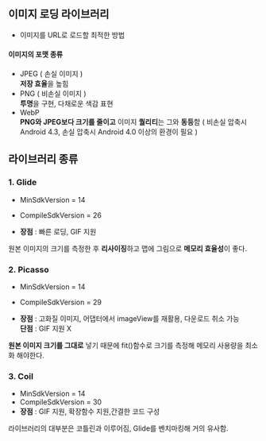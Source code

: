 이미지 로딩 라이브러리
-------------    
- 이미지를 URL로 로드할 최적한 방법

#### 이미지의 포맷 종류
- JPEG ( 손실 이미지 )   
  **저장 효율**을 높힘
- PNG ( 비손실 이미지 )  
  **투명**을 구현, 다채로운 색감 표현
- WebP  
  **PNG와 JPEG보다 크기를 줄이고** 이미지 **퀄리티**는 그와 **동등**함
  ( 비손실 압축시 Android 4.3, 손실 압축시 Android 4.0 이상의 환경이 필요 )


라이브러리 종류
-------------
### 1. **Glide**
- MinSdkVersion = 14
- CompileSdkVersion = 26

- **장점** : 빠른 로딩, GIF 지원

원본 이미지의 크기를 측정한 후 **리사이징**하고 맵에 그림으로 **메모리 효율성**이 좋다.


### 2. **Picasso**
- MinSdkVersion = 14
- CompileSdkVersion = 29

- **장점** : 고화질 이미지, 어댑터에서 imageView를 재활용, 다운로드 취소 가능   
  **단점** : GIF 지원 X

**원본 이미지 크기를 그대로** 넣기 때문에 fit()함수로 크기를 측정해 메모리 사용량을 최소화 해야한다.


### 3. **Coil**
- MinSdkVersion = 14
- CompileSdkVersion = 30
- **장점** : GIF 지원, 확장함수 지원,간결한 코드 구성

라이브러리의 대부분은 코틀린과 이루어짐, Glide를 벤치마킹해 거의 유사함.